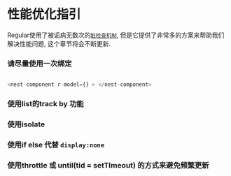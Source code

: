 
# 性能优化指引

Regular使用了被诟病无数次的[`脏检查机制`](advanced/dirty.md), 但是它提供了非常多的方案来帮助我们解决性能问题, 这个章节将会不断更新.

### 请尽量使用一次绑定

```js

<nest-component r-model={} > </nest-component>

```


### 使用list的track by 功能


### 使用isolate


### 使用if else 代替  `display:none`


### 使用throttle 或 until(tid = setTImeout) 的方式来避免频繁更新


